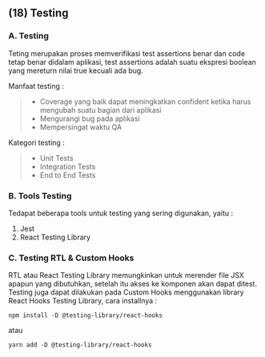 ## **(18) Testing**

### A. Testing

Teting merupakan proses memverifikasi test assertions benar dan code tetap benar didalam aplikasi, test assertions adalah suatu ekspresi boolean yang mereturn nilai true kecuali ada bug.

Manfaat testing :

> - Coverage yang baik dapat meningkatkan confident ketika harus mengubah suatu bagian dari aplikasi
> - Mengurangi bug pada aplikasi
> - Mempersingat waktu QA

Kategori testing :

> - Unit Tests
> - Integration Tests
> - End to End Tests

### B. Tools Testing

Tedapat beberapa tools untuk testing yang sering digunakan, yaitu :

1. Jest
2. React Testing Library

### C. Testing RTL & Custom Hooks

RTL atau React Testing Library memungkinkan untuk merender file JSX apapun yang dibutuhkan, setelah itu akses ke komponen akan dapat ditest.
Testing juga dapat dilakukan pada Custom Hooks menggunakan library React Hooks Testing Library, cara installnya :

```
npm install -D @testing-library/react-hooks
```

atau

```
yarn add -D @testing-library/react-hooks
```
